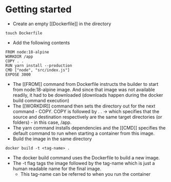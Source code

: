 # Getting started
- Create an empty [[Dockerfile]] in the directory
```
touch Dockerfile
```
- Add the following contents
```
FROM node:18-alpine
WORKDIR /app
COPY . .
RUN yarn install --production
CMD ["node", "src/index.js"]
EXPOSE 3000
```
- The [[FROM]] command from Dockerfile instructs the builder to start from node:18-alpine image. And since that image was not available readily, it had to be downloaded (downloads happen during the docker build command execution) 
- The [[WORKDIR]] command then sets the directory out for the next command - COPY. COPY is followed by . . -> which specifies that the source and destination respectively are the same target directories (or folders) - in this case, /app.
- The yarn command installs dependencies and the [[CMD]] specifies the default command to run when starting a container from this image.
- Build the image in the same directory
```
docker build -t <tag-name> .
```
- The docker build command uses the Dockerfile to build a new image. 
- The -t flag tags the image followed by the tag-name which is just a human readable name for the final image.
	- This tag-name can be referred to when you run the container